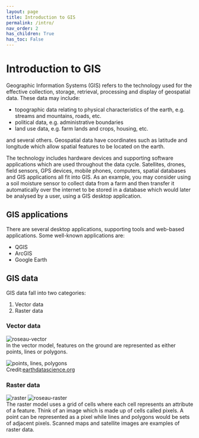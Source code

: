 ```yaml
---
layout: page
title: Introduction to GIS
permalink: /intro/
nav_order: 2
has_children: True
has_toc: False
---
```


# Introduction to GIS

Geographic Information Systems (GIS) refers to the technology used for the effective collection, storage, retrieval, processing and display of geospatial data. These data may include:
* topographic data relating to physical characteristics of the earth, e.g. streams and mountains, roads, etc.
* political data, e.g. administrative boundaries
* land use data, e.g. farm lands and crops, housing, etc.

and several others. Geospatial data have coordinates such as latitude and longitude which allow spatial features to be located on the earth.

The technology includes hardware devices and supporting software applications which are used throughout the data cycle. Satellites, drones, field sensors, GPS devices, mobile phones, computers, spatial databases and GIS applications all fit into GIS. As an example, you may consider using a soil moisture sensor to collect data from a farm and then transfer it automatically over the internet to be stored in a database which would later be analysed by a user, using a GIS desktop application.

## GIS applications
There are several desktop applications, supporting tools and web-based applications. Some well-known applications are:
* QGIS
* ArcGIS
* Google Earth

## GIS data

GIS data fall into two categories:

1. Vector data
1. Raster data

### Vector data

![roseau-vector]({{site.url}}/assets/images/roseau-vector.png)<br/>
In the vector model, features on the ground are represented as either points, lines or polygons.

![points, lines, polygons]({{site.url}}/assets/images/points-lines-polygons-vector-data-types.png)<br/>Credit:[earthdatascience.org](https://www.earthdatascience.org/courses/earth-analytics/spatial-data-r/intro-vector-data-r/)


### Raster data

![raster]({{site.url}}/assets/images/raster.png) ![roseau-raster]({{site.url}}/assets/images//roseau-raster.png)<br/>
The raster model uses a grid of cells where each cell represents an attribute of a feature. Think of an image which is made up of cells called pixels. A point can be represented as a pixel while lines and polygons would be sets of adjacent pixels. Scanned maps and satellite images are examples of raster data.